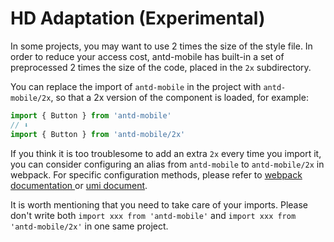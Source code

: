 # HD Adaptation (Experimental)

In some projects, you may want to use 2 times the size of the style file. In order to reduce your access cost, antd-mobile has built-in a set of preprocessed 2 times the size of the code, placed in the `2x` subdirectory.

You can replace the import of `antd-mobile` in the project with `antd-mobile/2x`, so that a 2x version of the component is loaded, for example:

```js
import { Button } from 'antd-mobile'
// ⬇️
import { Button } from 'antd-mobile/2x'
```

If you think it is too troublesome to add an extra `2x` every time you import it, you can consider configuring an alias from `antd-mobile` to `antd-mobile/2x` in webpack. For specific configuration methods, please refer to [webpack documentation ](https://webpack.js.org/configuration/resolve/#resolvealias) or [umi document](https://umijs.org/zh-CN/config#alias).

It is worth mentioning that you need to take care of your imports. Please don't write both `import xxx from 'antd-mobile'` and `import xxx from 'antd-mobile/2x'` in one same project.
